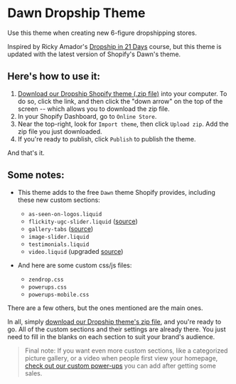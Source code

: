 # Dawn Dropship Theme

Use this theme when creating new 6-figure dropshipping stores. 

Inspired by Ricky Amador's [Dropship in 21 Days][1] course, but this theme is updated with the latest version of Shopify's Dawn's theme.

## Here's how to use it:

1. [Download our Dropship Shopify theme (.zip file)][2] into your computer. To do so, click the link, and then click the "down arrow" on the top of the screen -- which allows you to download the zip file.
2. In your Shopify Dashboard, go to `Online Store`.
3. Near the top-right, look for `Import theme`, then click `Upload zip`. Add the zip file you just downloaded.
4. If you're ready to publish, click `Publish` to publish the theme.

And that's it.

## Some notes:

* This theme adds to the free `Dawn` theme Shopify provides, including these new custom sections:
    * `as-seen-on-logos.liquid`
    * `flickity-ugc-slider.liquid` ([source][3])
    * `gallery-tabs` ([source][4])
    * `image-slider.liquid`
    * `testimonials.liquid`
    * `video.liquid` (upgraded [source][5])

* And here are some custom css/js files:
    * `zendrop.css`
    * `powerups.css`
    * `powerups-mobile.css`

There are a few others, but the ones mentioned are the main ones.

In all, simply [download our Dropship theme's zip file][2], and you're ready to go. All of the custom sections and their settings are already there. You just need to fill in the blanks on each section to suit your brand's audience.

> Final note: If you want even more custom sections, like a categorized picture gallery, or a video when people first view your homepage, [check out our custom power-ups][6] you can add after getting some sales.

[1]: https://www.freedomdropshipping.com/products/dropship-in-21-days
[2]: https://drive.google.com/file/d/1xxYpRiZjFTcjRQG_odEJooOQ23eRf5pL/view?usp=drive_link
[3]: ../../../shopify-sections/blob/main/sections/flickity-ugc-slider.liquid
[4]: ../../../shopify-sections/blob/main/sections/gallery-tabs.liquid
[5]: ../../../shopify-sections/blob/main/sections/video.liquid
[6]: ../../../shopify-sections